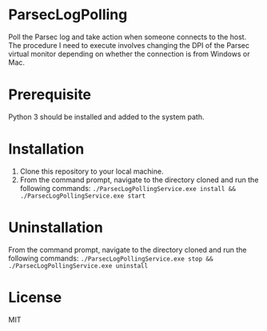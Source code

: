 # ParsecLogPolling
Poll the Parsec log and take action when someone connects to the host.
The procedure I need to execute involves changing the DPI of the Parsec virtual monitor depending on whether the connection is from Windows or Mac.

# Prerequisite
Python 3 should be installed and added to the system path.

# Installation
1. Clone this repository to your local machine.
2. From the command prompt, navigate to the directory cloned and run the following commands:
```./ParsecLogPollingService.exe install && ./ParsecLogPollingService.exe start```

# Uninstallation
From the command prompt, navigate to the directory cloned and run the following commands:
```./ParsecLogPollingService.exe stop && ./ParsecLogPollingService.exe uninstall```

# License
MIT